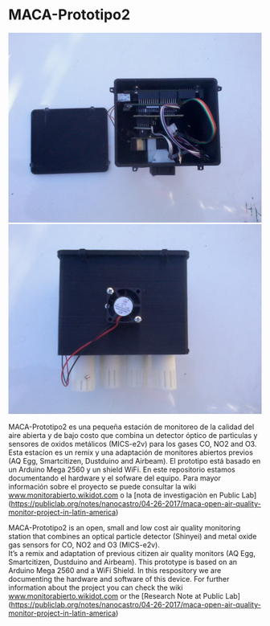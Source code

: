 # MACA-Prototipo2



![alt text](https://github.com/Nodo39/MACA-Prototipo2/blob/master/Imagenes/2017-04-26%2016.44.41.jpg "Vista superior")
![alt text](https://github.com/Nodo39/MACA-Prototipo2/blob/master/Imagenes/2017-04-26%2016.44.28.jpg "Vista frontal")

MACA-Prototipo2 es una pequeña estación de monitoreo de la calidad del aire abierta y de bajo costo que combina un detector óptico de partìculas y sensores de oxidos metálicos (MICS-e2v) para los gases CO, NO2 and O3.
Esta estacíon es un remix y una adaptación de monitores abiertos previos (AQ Egg, Smartcitizen, Dustduino and Airbeam).
El prototipo está basado en un Arduino Mega 2560 y un shield WiFi.
En este repositorio estamos documentando el hardware y el sofware del equipo.
Para mayor información sobre el proyecto se puede consultar la wiki www.monitorabierto.wikidot.com o la [nota de investigaciòn en Public Lab] (https://publiclab.org/notes/nanocastro/04-26-2017/maca-open-air-quality-monitor-project-in-latin-america)

MACA-Prototipo2 is an open, small and low cost air quality monitoring station that combines an optical particle detector (Shinyei) and metal oxide gas sensors for CO, NO2 and O3 (MICS-e2v).  
It’s a remix and adaptation of previous citizen air quality monitors (AQ Egg, Smartcitizen, Dustduino and Airbeam). 
This prototype is based on an Arduino Mega 2560 and a WiFi Shield.
In this respository we are documenting the hardware and software of this device.
For further information about the project you can check the wiki www.monitorabierto.wikidot.com or the [Research Note at Public Lab] (https://publiclab.org/notes/nanocastro/04-26-2017/maca-open-air-quality-monitor-project-in-latin-america)
